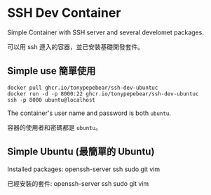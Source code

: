 # SSH Dev Container

Simple Container with SSH server and several develomet packages.

可以用 ssh 連入的容器，並已安裝基礎開發套件。

## Simple use 簡單使用

```shell
docker pull ghcr.io/tonypepebear/ssh-dev-ubuntuc
docker run -d -p 8000:22 ghcr.io/tonypepebear/ssh-dev-ubuntuc
ssh -p 8000 ubuntu@localhost
```

The container's user name and password is both `ubuntu`.

容器的使用者和密碼都是 `ubuntu`。

## Simple Ubuntu (最簡單的 Ubuntu)

Installed packages: openssh-server ssh sudo git vim

已經安裝的套件: openssh-server ssh sudo git vim
